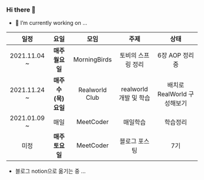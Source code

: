 ### Hi there 👋

- 🔭 I’m currently working on ...

|**일정**|**요일**|**모임**|**주제**|**상태**|
|:---:|:---:|:---:|:---:|:---:|
|2021.11.04 ~ |**매주 월요일**|MorningBirds|토비의 스프링 정리|6장 AOP 정리중|
|2021.11.24 ~ |**매주 수(목)요일**|Realworld Club|realworld 개발 및 학습|배치로 RealWorld 구성해보기|
|2021.01.09 ~ |매일|MeetCoder|매일학습|학습정리|
|미정|**매주 토요일**|MeetCoder|블로그 포스팅|7기|

- 블로그 notion으로 옮기는 중 ...

<!-- |2021.09.27 ~ |**매주 월요일**|개발자 소규모 모임|알고리즘 ~ing| -->
<!-- |2021.09.08 ~ 2021.11.03|**매주 화요일**|Realworld Club|realworld 개발 및 학습|-->
<!--
**SeokRae/SeokRae** is a ✨ _special_ ✨ repository because its `README.md` (this file) appears on your GitHub profile.

Here are some ideas to get you started:

- 🔭 I’m currently working on ...
- 🌱 I’m currently learning ...
- 👯 I’m looking to collaborate on ...
- 🤔 I’m looking for help with ...
- 💬 Ask me about ...
- 📫 How to reach me: ...
- 😄 Pronouns: ...
- ⚡ Fun fact: ...
-->
